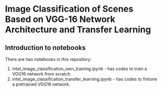 # Image Classification of Scenes Based on VGG-16 Network Architecture and Transfer Learning
## Introduction to notebooks
There are two notebooks in this repository:
1. intel_image_classification_own_training.ipynb - has codes to train a VGG16 network from scratch.
2. intel_image_classification_transfer_learning.ipynb - has codes to fintune a pretrained VGG16 network.

